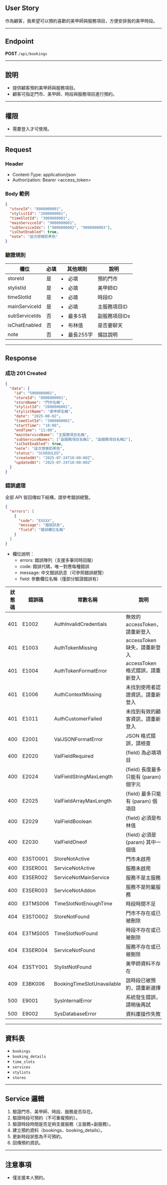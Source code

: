 ## User Story

作為顧客，我希望可以預約喜歡的美甲師與服務項目，方便安排我的美甲時段。

---

## Endpoint

**POST** `/api/bookings`

---

## 說明

- 提供顧客預約美甲師與服務項目。
- 顧客可指定門市、美甲師、時段與服務項目進行預約。

---

## 權限

- 需要登入才可使用。

---

## Request

### Header

- Content-Type: application/json
- Authorization: Bearer <access_token>

### Body 範例

```json
{
  "storeId": "8000000001",
  "stylistId": "2000000001",
  "timeSlotId": "3000000001",
  "mainServiceId": "9000000001",
  "subServiceIds": ["9000000002", "9000000003"],
  "isChatEnabled": true,
  "note": "這次想做奶茶色"
}
```

### 驗證規則

| 欄位          | 必填 | 其他規則      | 說明          |
| ------------- | ---- | ------------- | ------------- |
| storeId       | 是   | <li>必填      | 預約門市      |
| stylistId     | 是   | <li>必填      | 美甲師ID      |
| timeSlotId    | 是   | <li>必填      | 時段ID        |
| mainServiceId | 是   | <li>必填      | 主服務項目ID  |
| subServiceIds | 否   | <li>最多5項   | 副服務項目IDs |
| isChatEnabled | 否   | <li>布林值    | 是否要聊天    |
| note          | 否   | <li>最長255字 | 備註說明      |

---

## Response

### 成功 201 Created

```json
{
  "data": {
    "id": "5000000001",
    "storeId": "8000000001",
    "storeName": "門市名稱",
    "stylistId": "2000000001",
    "stylistName": "美甲師名稱",
    "date": "2025-08-02",
    "timeSlotId": "3000000001",
    "startTime": "10:00",
    "endTime": "11:00",
    "mainServiceName": "主服務項目名稱",
    "subServiceNames": ["副服務項目名稱1", "副服務項目名稱2"],
    "isChatEnabled": true,
    "note": "這次想做奶茶色",
    "status": "SCHEDULED",
    "createdAt": "2025-07-24T10:00:00Z",
    "updatedAt": "2025-07-24T10:00:00Z"
  }
}
```

### 錯誤處理

全部 API 皆回傳如下結構，請參考錯誤總覽。

```json
{
  "errors": [
    {
      "code": "EXXXX",
      "message": "錯誤訊息",
      "field": "錯誤欄位名稱"
    }
  ]
}
```

- 欄位說明：
  - errors: 錯誤陣列（支援多筆同時回報）
  - code: 錯誤代碼，唯一對應每種錯誤
  - message: 中文錯誤訊息（可參照錯誤總覽）
  - field: 參數欄位名稱（僅部分驗證錯誤有）

| 狀態碼 | 錯誤碼   | 常數名稱                   | 說明                                  |
| ------ | -------- | -------------------------- | ------------------------------------- |
| 401    | E1002    | AuthInvalidCredentials     | 無效的 accessToken，請重新登入        |
| 401    | E1003    | AuthTokenMissing           | accessToken 缺失，請重新登入          |
| 401    | E1004    | AuthTokenFormatError       | accessToken 格式錯誤，請重新登入      |
| 401    | E1006    | AuthContextMissing         | 未找到使用者認證資訊，請重新登入      |
| 401    | E1011    | AuthCustomerFailed         | 未找到有效的顧客資訊，請重新登入      |
| 400    | E2001    | ValJSONFormatError         | JSON 格式錯誤，請檢查                 |
| 400    | E2020    | ValFieldRequired           | {field} 為必填項目                    |
| 400    | E2024    | ValFieldStringMaxLength    | {field} 長度最多只能有 {param} 個字元 |
| 400    | E2025    | ValFieldArrayMaxLength     | {field} 最多只能有 {param} 個項目     |
| 400    | E2029    | ValFieldBoolean            | {field} 必須是布林值                  |
| 400    | E2030    | ValFieldOneof              | {field} 必須是 {param} 其中一個值     |
| 400    | E3STO001 | StoreNotActive             | 門市未啟用                            |
| 400    | E3SER001 | ServiceNotActive           | 服務未啟用                            |
| 400    | E3SER002 | ServiceNotMainService      | 服務不是主服務                        |
| 400    | E3SER003 | ServiceNotAddon            | 服務不是附屬服務                      |
| 400    | E3TMS006 | TimeSlotNotEnoughTime      | 時段時間不足                          |
| 404    | E3STO002 | StoreNotFound              | 門市不存在或已被刪除                  |
| 404    | E3TMS005 | TimeSlotNotFound           | 時段不存在或已被刪除                  |
| 404    | E3SER004 | ServiceNotFound            | 服務不存在或已被刪除                  |
| 404    | E3STY001 | StylistNotFound            | 美甲師資料不存在                      |
| 409    | E3BK006  | BookingTimeSlotUnavailable | 該時段已被預約，請重新選擇            |
| 500    | E9001    | SysInternalError           | 系統發生錯誤，請稍後再試              |
| 500    | E9002    | SysDatabaseError           | 資料庫操作失敗                        |

---

## 資料表

- `bookings`
- `booking_details`
- `time_slots`
- `services`
- `stylists`
- `stores`

---

## Service 邏輯

1. 驗證門市、美甲師、時段、服務是否存在。
2. 驗證時段可預約（不可重複預約）。
3. 驗證時段時間是否足夠支援服務（主服務+副服務）。
4. 建立預約資料（bookings、booking_details）。
5. 更新時段狀態為不可預約。
6. 回傳預約資訊。

---

## 注意事項

- 僅支援本人預約。
